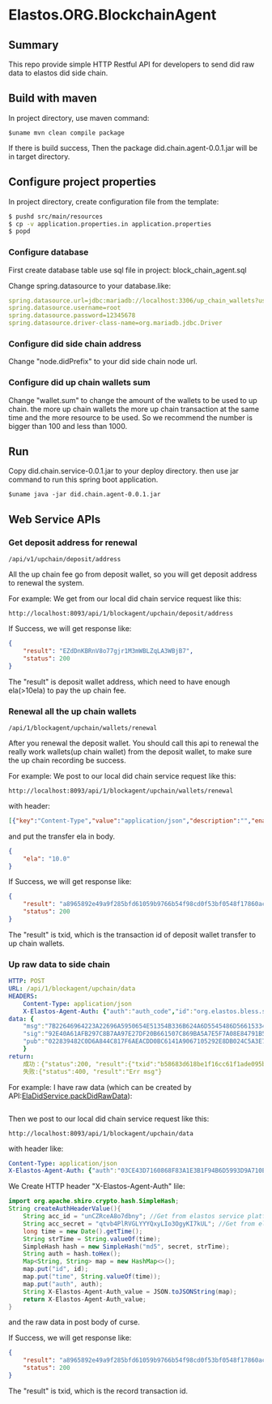 Elastos.ORG.BlockchainAgent
==============

## Summary

This repo provide simple HTTP Restful API for developers to send did raw data to elastos did side chain.

## Build with maven

In project directory, use maven command:
```Shell
$uname mvn clean compile package
```
If there is build success, Then the package did.chain.agent-0.0.1.jar will be in target directory.

## Configure project properties
In project directory, create configuration file from the template:

```bash
$ pushd src/main/resources
$ cp -v application.properties.in application.properties
$ popd
```

### Configure database
First create database table use sql file in project: block_chain_agent.sql

Change spring.datasource to your database.like:
```yaml
spring.datasource.url=jdbc:mariadb://localhost:3306/up_chain_wallets?useUnicode=true&characterEncoding=UTF-8&useSSL=false
spring.datasource.username=root
spring.datasource.password=12345678
spring.datasource.driver-class-name=org.mariadb.jdbc.Driver
```

### Configure did side chain address
Change "node.didPrefix" to your did side chain node url.

### Configure did up chain wallets sum 
Change "wallet.sum" to change the amount of the wallets to be used to up chain. 
the more up chain wallets the more up chain transaction at the same time and the more resource to be used.
So we recommend the number is bigger than 100 and less than 1000.

## Run

Copy did.chain.service-0.0.1.jar to your deploy directory.
then use jar command to run this spring boot application.

```shell
$uname java -jar did.chain.agent-0.0.1.jar
```
## Web Service APIs

### Get deposit address for renewal
```url
/api/v1/upchain/deposit/address
```
All the up chain fee go from deposit wallet, so you will get deposit address to renewal the system.

For example:
We get from our local did chain service request like this:
```url
http://localhost:8093/api/1/blockagent/upchain/deposit/address
```
If Success, we will get response like:
```json
{
    "result": "EZdDnKBRnV8o77gjr1M3mWBLZqLA3WBjB7",
    "status": 200
}
```
The "result" is deposit wallet address, which need to have enough ela(>10ela) to pay the up chain fee. 

### Renewal all the up chain wallets
```url
/api/1/blockagent/upchain/wallets/renewal
```
After you renewal the deposit wallet. You should call this api to renewal the really work wallets(up chain wallet) from the deposit wallet,
to make sure the up chain recording be success.  

For example:
We post to our local did chain service request like this:
```url
http://localhost:8093/api/1/blockagent/upchain/wallets/renewal
```
with header: 
```json
[{"key":"Content-Type","value":"application/json","description":"","enabled":true}]
```
and put the transfer ela in body.
```json
{
    "ela": "10.0"
}
```
If Success, we will get response like:
```json
{
    "result": "a8965892e49a9f285bfd61059b9766b54f98cd0f53bf0548f17860acc9a71964",
    "status": 200
}
```
The "result" is txid, which is the transaction id of deposit wallet transfer to up chain wallets.

### Up raw data to side chain
```yaml
HTTP: POST
URL: /api/1/blockagent/upchain/data
HEADERS:
    Content-Type: application/json
    X-Elastos-Agent-Auth: {"auth":"auth_code","id":"org.elastos.bless.star","time":"system time(long)"}
data: {
    "msg":"7B22646964223A22696A5950654E51354B336B624A6D5545486D566153345439566F5350694634585164222C22646964537461747573223A224E6F726D616C222C2270726F7065727479223A7B226B6579223A226D795F6E6F7465626F6F6B73222C22737461747573223A224E6F726D616C222C2276616C7565223A225B5C2244656C6C5C222C5C224D61635C222C5C225468696E6B7061645C225D227D2C22746167223A224449442050726F7065727479222C2276657273696F6E223A22312E30227D",
    "sig":"92E40A61AFB297C8B7AA97E27DF20B661507C869BA5A7E5F7A08E84791B5100AE4B370E6669F833865223DC2A2D645BECC199CFC31B1A55DA92C0B0E40C09455",
    "pub":"022839482C0D6A844C817F6AEACDD0BC6141A9067105292E8DB024C5A3E78D7C9C"
    }
return:
    成功：{"status":200, "result":{"txid":"b58683d618be1f16cc61f1ade095b2082f9c5e15812dd188de20e7a336d2ae35"}};
    失败:{"status":400, "result":"Err msg"}
```

For example:
I have raw data (which can be created by API:[ElaDidService.packDidRawData](https://did-service-api.readthedocs.io/en/refactor_frontend/did_service_api_guide.html#packdidrawdata)):
```json {"msg":"7B22646964223A22696A5950654E51354B336B624A6D5545486D566153345439566F5350694634585164222C22646964537461747573223A224E6F726D616C222C2270726F7065727479223A7B226B6579223A226D795F6E6F7465626F6F6B73222C22737461747573223A224E6F726D616C222C2276616C7565223A225B5C2244656C6C5C222C5C224D61635C222C5C225468696E6B7061645C225D227D2C22746167223A224449442050726F7065727479222C2276657273696F6E223A22312E30227D","sig":"92E40A61AFB297C8B7AA97E27DF20B661507C869BA5A7E5F7A08E84791B5100AE4B370E6669F833865223DC2A2D645BECC199CFC31B1A55DA92C0B0E40C09455","pub":"022839482C0D6A844C817F6AEACDD0BC6141A9067105292E8DB024C5A3E78D7C9C"}
```
Then we post to our local did chain service request like this:
```url
http://localhost:8093/api/1/blockagent/upchain/data
```
with header like: 
```yaml
Content-Type: application/json
X-Elastos-Agent-Auth: {"auth":"03CE43D7160868F83A1E3B1F94B6D5993D9A710EBBBAE755496F0D426C62148E20", "id":"unCZRceA8o7dbny", "time":"1551169928000"}
```
We Create HTTP header "X-Elastos-Agent-Auth" lile:
```java
import org.apache.shiro.crypto.hash.SimpleHash;
String createAuthHeaderValue(){
    String acc_id = "unCZRceA8o7dbny"; //Get from elastos service platform access key
    String acc_secret = "qtvb4PlRVGLYYYQxyLIo3OgyKI7kUL"; //Get from elastos service platform access key
    long time = new Date().getTime();
    String strTime = String.valueOf(time);
    SimpleHash hash = new SimpleHash("md5", secret, strTime);
    String auth = hash.toHex();
    Map<String, String> map = new HashMap<>();
    map.put("id", id);
    map.put("time", String.valueOf(time));
    map.put("auth", auth);
    String X-Elastos-Agent-Auth_value = JSON.toJSONString(map);
    return X-Elastos-Agent-Auth_value;
}
```


and the raw data in post body of curse.

If Success, we will get response like:
```json
{
    "result": "a8965892e49a9f285bfd61059b9766b54f98cd0f53bf0548f17860acc9a71964",
    "status": 200
}
```
The "result" is txid, which is the record transaction id.
